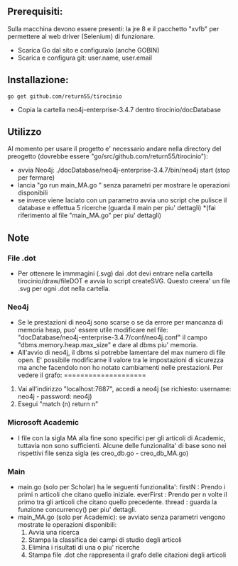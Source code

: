 ## Prerequisiti:
Sulla macchina devono essere presenti: la jre 8 e il pacchetto "xvfb" per permettere al web driver (Selenium) di funzionare.

* Scarica Go dal sito e configuralo (anche GOBIN)
* Scarica e configura git:      user.name, user.email
## Installazione:
```
go get github.com/return55/tirocinio
```
* Copia la cartella neo4j-enterprise-3.4.7 dentro tirocinio/docDatabase

## Utilizzo
Al momento per usare il progetto e' necessario andare nella directory del preogetto (dovrebbe essere "go/src/github.com/return55/tirocinio"):
* avvia Neo4j: ./docDatabase/neo4j-enterprise-3.4.7/bin/neo4j start  (stop per fermare)
* lancia "go run main_MA.go " senza parametri per mostrare le operazioni disponibili
* se invece viene laciato con un parametro avvia uno script che pulisce il database e effettua 5 ricerche (guarda il main per piu' dettagli)
*(fai riferimento al file "main_MA.go" per piu' dettagli)

## Note
### File .dot
* Per ottenere le immmagini (.svg) dai .dot devi entrare nella cartella tirocinio/draw/fileDOT e avvia lo script createSVG. Questo creera' un file .svg per ogni .dot nella cartella. 
### Neo4j
* Se le prestazioni di neo4j sono scarse o se da errore per mancanza di memoria heap, puo' essere utile modificare nel file:  
"docDatabase/neo4j-enterprise-3.4.7/conf/neo4j.conf" il campo "dbms.memory.heap.max_size" e dare al dbms piu' memoria.
* All'avvio di neo4j, il dbms si potrebbe lamentare del max numero di file open. E' possibile modificarne il valore tra le
impostazioni di sicurezza ma anche facendolo non ho notato cambiamenti nelle prestazioni.
Per vedere il grafo:
====================
1. Vai all'indirizzo "localhost:7687", accedi a neo4j (se richiesto: username: neo4j - password: neo4j)
2. Esegui "match (n) return n"
### Microsoft Academic
* I file con la sigla MA alla fine sono specifici per gli articoli di Academic, tuttavia non sono sufficienti.
Alcune delle funzionalita' di base sono nei rispettivi file senza sigla (es creo_db.go - creo_db_MA.go)
### Main
* main.go (solo per Scholar) ha le seguenti funzionalita':
    firstN <n> : Prendo i primi n articoli che citano quello iniziale.
    everFirst <n> : Prendo per n volte il primo tra gli articoli che citano quello precedente.
    thread <numThreads> <docPerLink> <lenLinkList> : guarda la funzione concurrency() per piu' dettagli.
* main_MA.go (solo per Academic): se avviato senza parametri vengono mostrate le operazioni disponibili:
    1. Avvia una ricerca
    2. Stampa la classifica dei campi di studio degli articoli
    3. Elimina i risultati di una o piu' ricerche
    4. Stampa file .dot che rappresenta il grafo delle citazioni degli articoli

